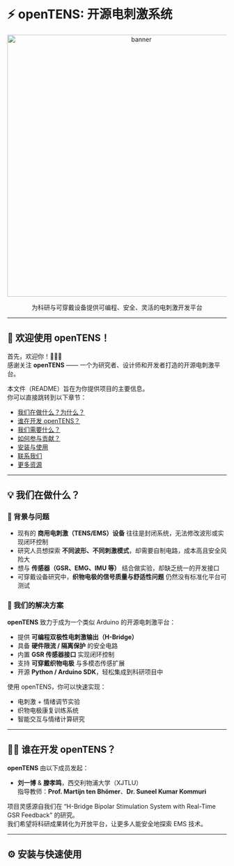 # ⚡ openTENS: 开源电刺激系统

<p align="center">
  <img alt="banner" src="docs/opentens_banner.jpg" width="600">
</p>
<p align="center">
  为科研与可穿戴设备提供可编程、安全、灵活的电刺激开发平台
</p>

---

## 👋 欢迎使用 openTENS！

首先，欢迎你！🎉🎉🎉  
感谢关注 **openTENS** —— 一个为研究者、设计师和开发者打造的开源电刺激平台。

本文件（README）旨在为你提供项目的主要信息。  
你可以直接跳转到以下章节：

* [我们在做什么？为什么？](#我们在做什么)
* [谁在开发 openTENS？](#谁在开发)
* [我们需要什么？](#我们需要什么)
* [如何参与贡献？](#如何参与)
* [安装与使用](#安装)
* [联系我们](#联系我们)
* [更多资源](#更多资源)

---

## 💡 我们在做什么？

### 🧩 背景与问题

- 现有的 **商用电刺激（TENS/EMS）设备** 往往是封闭系统，无法修改波形或实现闭环控制  
- 研究人员想探索 **不同波形、不同刺激模式**，却需要自制电路，成本高且安全风险大  
- 想与 **传感器（GSR、EMG、IMU 等）** 结合做实验，却缺乏统一的开发接口  
- 可穿戴设备研究中，**织物电极的信号质量与舒适性问题** 仍然没有标准化平台可测试  

### 🚀 我们的解决方案

**openTENS** 致力于成为一个类似 Arduino 的开源电刺激平台：

- 提供 **可编程双极性电刺激输出（H-Bridge）**  
- 具备 **硬件限流 / 隔离保护** 的安全电路  
- 内置 **GSR 传感器接口** 实现闭环控制  
- 支持 **可穿戴织物电极** 与多模态传感扩展  
- 开源 **Python / Arduino SDK**，轻松集成到科研项目中  

使用 openTENS，你可以快速实现：
- 电刺激 + 情绪调节实验  
- 织物电极康复训练系统  
- 智能交互与情绪计算研究  

---

## 👨‍🔬 谁在开发 openTENS？

**openTENS** 由以下成员发起：

- **刘一博** & **滕孝鸣**，西交利物浦大学（XJTLU）  
  指导教师：**Prof. Martijn ten Bhömer**、**Dr. Suneel Kumar Kommuri**

项目灵感源自我们在 “H-Bridge Bipolar Stimulation System with Real-Time GSR Feedback” 的研究。  
我们希望将科研成果转化为开放平台，让更多人能安全地探索 EMS 技术。

---


## ⚙️ 安装与快速使用 <a name="安装"></a>

